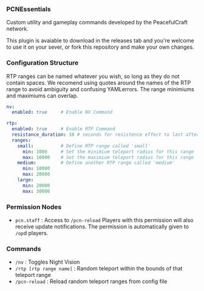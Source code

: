 ### PCNEssentials
Custom utility and gameplay commands developed by the PeacefulCraft network.

This plugin is avaiable to download in the releases tab and you're welcome to use it on your sever, or fork this repository and make your own changes.

### Configuration Structure
RTP ranges can be named whatever you wish, so long as they do not contain spaces. We recomend using quotes around the names of the RTP range to avoid ambiguity and confusing YAMLerrors. The range minimiums and maximiums can overlap.
```YAML
nv:
  enabled: true     # Enable NV Command

rtp:
  enabled: true     # Enable RTP Command
  resistance_duration: 10 # seconds for resistence effect to last after teleport
  ranges:
    small:          # Define RTP range called 'small'
      min: 1000     # Set the minimium teleport radius for this range
      max: 10000    # Set the maximium teleport radius for this range
    medium:         # Define another RTP range called 'medium'
      min: 10000
      max: 20000
    large:
      min: 20000
      max: 30000
```

### Permission Nodes
- `pcn.staff` : Access to `/pcn-reload` Players with this permission will also receive update notifications. The permission is automatically given to `/op`d players.

### Commands
- `/nv` : Toggles Night Vision
- `/rtp [rtp range name]` : Random teleport within the bounds of that teleport range
- `/pcn-reload` : Reload random teleport ranges from config file
